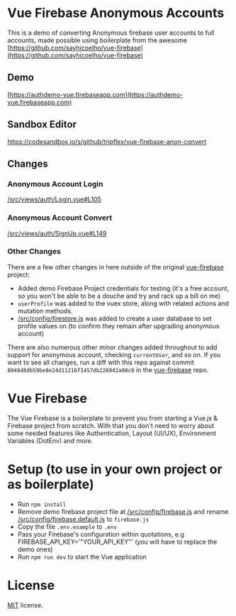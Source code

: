 # Vue Firebase Anonymous Accounts
This is a demo of converting Anonymous firebase user accounts to full accounts, made possible using boilerplate from the awesome [https://github.com/sayhicoelho/vue-firebase](https://github.com/sayhicoelho/vue-firebase)

## Demo
[https://authdemo-vue.firebaseapp.com](https://authdemo-vue.firebaseapp.com)

## Sandbox Editor
https://codesandbox.io/s/github/tripflex/vue-firebase-anon-convert

## Changes

### Anonymous Account Login
[/src/views/auth/Login.vue#L105](https://github.com/tripflex/vue-firebase-anon-convert/blob/master/src/views/auth/Login.vue#L105)

### Anonymous Account Convert
[/src/views/auth/SignUp.vue#L149](https://github.com/tripflex/vue-firebase-anon-convert/blob/master/src/views/auth/SignUp.vue#L149)

### Other Changes
There are a few other changes in here outside of the original [vue-firebase](https://github.com/sayhicoelho/vue-firebase) project:

 - Added demo Firebase Project credentials for testing (it's a free account, so you won't be able to be a douche and try and rack up a bill on me)
 - `userProfile` was added to the vuex store, along with related actions and mutation methods.
 - [/src/config/firestore.js](https://github.com/tripflex/vue-firebase-anon-convert/blob/master/src/config/firestore.js) was added to create a user database to set profile values on (to confirm they remain after upgrading anonymous account)

There are also numerous other minor changes added throughout to add support for anonymous account, checking `currentUser`, and so on.  If you want to see all changes, run a diff with this repo against commit `8048d8db59be8e24d11216f1457db226942a08c0` in the [vue-firebase](https://github.com/sayhicoelho/vue-firebase) repo.

# Vue Firebase
The Vue Firebase is a boilerplate to prevent you from starting a Vue.js & Firebase project from scratch. With that you don't need to worry about some needed features like Authentication, Layout (UI/UX), Environment Variables (DotEnv) and more.

# Setup (to use in your own project or as boilerplate)
* Run `npm install`
* Remove demo firebase project file at [/src/config/firebase.js](https://github.com/tripflex/vue-firebase-anon-convert/blob/master/src/config/firebase.js) and rename [/src/config/firebase.default.js](https://github.com/tripflex/vue-firebase-anon-convert/blob/master/src/config/firebase.default.js) to `firebase.js`
* Copy the file `.env.example` to `.env`
* Pass your Firebase's configuration within quotations, e.g FIREBASE_API_KEY='"YOUR_API_KEY"' (you will have to replace the demo ones)
* Run `npm run dev` to start the Vue application

# License
[MIT](LICENSE) license.
